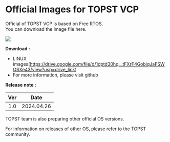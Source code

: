 # Official Images for TOPST VCP 

Official of TOPST VCP is based on Free RTOS.  
You can download the image file here.  

<img src="https://github.com/topst-development/Documentation/assets/161264431/626b98b5-dadf-4734-b70e-c25491916773">  

**Download :**  
-	LINUX images(https://drive.google.com/file/d/1dptd30hq__tFXrF4GobiqJaFSWOSXe43/view?usp=drive_link)
-	For more information, please visit github

**Release note :**  

|Ver|   Date   |
|:-:|:--------:|
|1.0|2024.04.26|  

TOPST team is also preparing other official OS versions.  

For information on releases of other OS, please refer to the TOPST community.  
